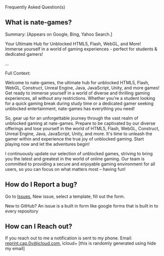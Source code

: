 Frequently Asked Question(s)
## What is nate-games?
Summary: [Appears on Google, Bing, Yahoo Search.]

Your Ultimate Hub for Unblocked HTML5, Flash, WebGL, and More! Immerse yourself in a world of gaming experiences - perfect for students & dedicated gamers!

...

Full Context:

Welcome to nate-games, the ultimate hub for unblocked HTML5, Flash, WebGL, Construct, Unreal Engine, Java, JavaScript, Unity, and more games! Get ready to immerse yourself in a world of diverse and thrilling gaming experiences, all without any restrictions. Whether you're a student looking for a quick gaming break during study time or a dedicated gamer seeking unblocked entertainment, nate-games has everything you need!

So, gear up for an unforgettable journey through the vast realm of unblocked gaming at nate-games. Prepare to be captivated by our diverse offerings and lose yourself in the world of HTML5, Flash, WebGL, Construct, Unreal Engine, Java, JavaScript, Unity, and more. It's time to unleash the gamer within and experience the true joy of unblocked gaming. Start playing now and let the adventures begin!

I continuously update our selection of unblocked games, striving to bring you the latest and greatest in the world of online gaming. Our team is committed to providing a secure and enjoyable gaming environment for all users, so you can focus on what matters most – having fun!

## How do I Report a bug?
Go to [Issues](https://github.com/nate-games/nate-games.github.io/issues), New issue, select a template, fill out the form.

New to GitHub? An issue is a built in form like google forms that is built in to every repository 

## How can I Reach out?
If you reach out to me a notification is sent to my phone.
Email: reprint.cap.0v@icloud.com, icloud+ [this is randomly generated using hide my email]